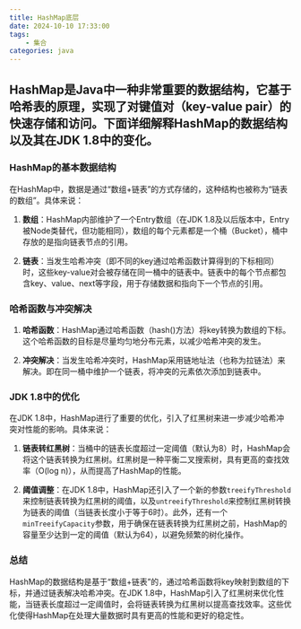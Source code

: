 ```yaml
---
title: HashMap底层
date: 2024-10-10 17:33:00
tags:
	- 集合
categories: java
---
```



## HashMap是Java中一种非常重要的数据结构，它基于哈希表的原理，实现了对键值对（key-value pair）的快速存储和访问。下面详细解释HashMap的数据结构以及其在JDK 1.8中的变化。

### HashMap的基本数据结构

在HashMap中，数据是通过“数组+链表”的方式存储的，这种结构也被称为“链表的数组”。具体来说：

1. **数组**：HashMap内部维护了一个Entry数组（在JDK 1.8及以后版本中，Entry被Node类替代，但功能相同），数组的每个元素都是一个桶（Bucket），桶中存放的是指向链表节点的引用。

2. **链表**：当发生哈希冲突（即不同的key通过哈希函数计算得到的下标相同）时，这些key-value对会被存储在同一桶中的链表中。链表中的每个节点都包含key、value、next等字段，用于存储数据和指向下一个节点的引用。

### 哈希函数与冲突解决

1. **哈希函数**：HashMap通过哈希函数（hash()方法）将key转换为数组的下标。这个哈希函数的目标是尽量均匀地分布元素，以减少哈希冲突的发生。

2. **冲突解决**：当发生哈希冲突时，HashMap采用链地址法（也称为拉链法）来解决。即在同一桶中维护一个链表，将冲突的元素依次添加到链表中。

### JDK 1.8中的优化

在JDK 1.8中，HashMap进行了重要的优化，引入了红黑树来进一步减少哈希冲突对性能的影响。具体来说：

1. **链表转红黑树**：当桶中的链表长度超过一定阈值（默认为8）时，HashMap会将这个链表转换为红黑树。红黑树是一种平衡二叉搜索树，具有更高的查找效率（O(log n)），从而提高了HashMap的性能。

2. **阈值调整**：在JDK 1.8中，HashMap还引入了一个新的参数`treeifyThreshold`来控制链表转换为红黑树的阈值，以及`untreeifyThreshold`来控制红黑树转换为链表的阈值（当链表长度小于等于6时）。此外，还有一个`minTreeifyCapacity`参数，用于确保在链表转换为红黑树之前，HashMap的容量至少达到一定的阈值（默认为64），以避免频繁的树化操作。

### 总结

HashMap的数据结构是基于“数组+链表”的，通过哈希函数将key映射到数组的下标，并通过链表解决哈希冲突。在JDK 1.8中，HashMap引入了红黑树来优化性能，当链表长度超过一定阈值时，会将链表转换为红黑树以提高查找效率。这些优化使得HashMap在处理大量数据时具有更高的性能和更好的稳定性。